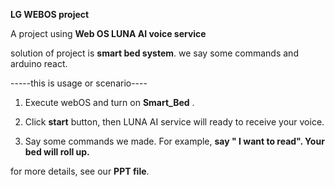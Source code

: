 
<b>LG WEBOS project</b>

A project using <b>Web OS LUNA AI voice service </b>

solution of project is <b>smart bed system</b>. we say some commands and arduino react.

-----this is usage or scenario----

1. Execute webOS and turn on <b>Smart_Bed</b> .

2. Click <b>start</b> button, then LUNA AI service will ready to receive your voice.

3. Say some commands we made. For example, <b>say " I want to read". Your bed will roll up.</b>


for more details, see our <b>PPT file</b>.
